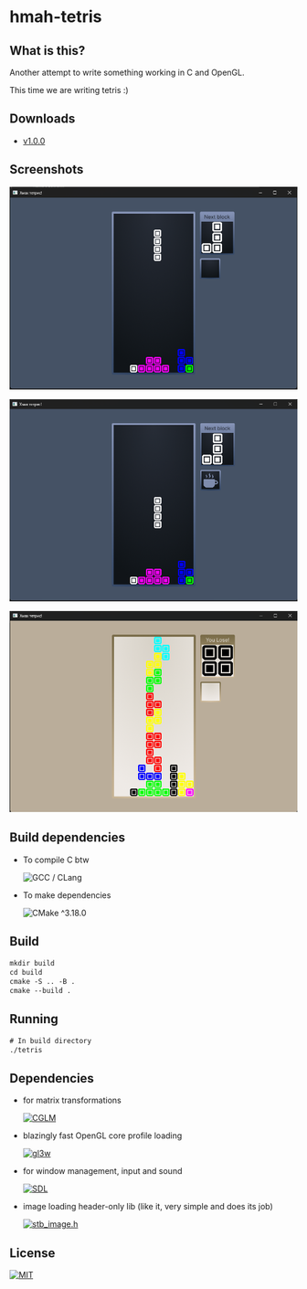# hmah-tetris

## What is this?

Another attempt to write something working in C and OpenGL.

This time we are writing tetris :)

## Downloads

* [v1.0.0](https://github.com/DoggyXomaX/hmah-tetris/releases/tag/v1.0.0)

## Screenshots

![screenshot0](./.assets/screenshot0.png)

![screenshot1](./.assets/screenshot1.png)

![screenshot2](./.assets/screenshot2.png)

## Build dependencies

* To compile C btw
  
  ![GCC / CLang](https://img.shields.io/badge/GCC_%2F_CLang-blue?logo=gnu&style=for-the-badge)

* To make dependencies
  
  ![CMake ^3.18.0](https://img.shields.io/badge/CMake-%5E3.18.0-green?logo=cmake&style=for-the-badge)

## Build

```shell
mkdir build
cd build
cmake -S .. -B .
cmake --build .
```

## Running

```shell
# In build directory
./tetris
```

## Dependencies

* for matrix transformations

  [![CGLM](https://img.shields.io/badge/CGLM-v0.9.4-green?logo=github&style=for-the-badge)](https://github.com/recp/cglm)

* blazingly fast OpenGL core profile loading

  [![gl3w](https://img.shields.io/badge/gl3w-master-green?logo=github&style=for-the-badge)](https://github.com/skaslev/gl3w)

* for window management, input and sound

  [![SDL](https://img.shields.io/badge/SDL-master-green?logo=github&style=for-the-badge)](https://github.com/libsdl-org/SDL)

* image loading header-only lib (like it, very simple and does its job)

  [![stb_image.h](https://img.shields.io/badge/stb__image.h-master-green?logo=github&style=for-the-badge)](https://github.com/nothings/stb/blob/master/stb_image.h)

## License

[![MIT](https://img.shields.io/badge/MIT-blue?logo=github&style=for-the-badge)](https://opensource.org/license/mit)